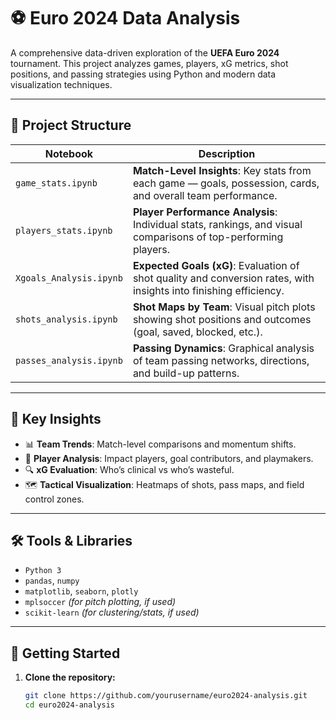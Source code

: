 # ⚽ Euro 2024 Data Analysis

A comprehensive data-driven exploration of the **UEFA Euro 2024** tournament. This project analyzes games, players, xG metrics, shot positions, and passing strategies using Python and modern data visualization techniques.

---

## 📁 Project Structure

| Notebook | Description |
|----------|-------------|
| `game_stats.ipynb` | **Match-Level Insights**: Key stats from each game — goals, possession, cards, and overall team performance. |
| `players_stats.ipynb` | **Player Performance Analysis**: Individual stats, rankings, and visual comparisons of top-performing players. |
| `Xgoals_Analysis.ipynb` | **Expected Goals (xG)**: Evaluation of shot quality and conversion rates, with insights into finishing efficiency. |
| `shots_analysis.ipynb` | **Shot Maps by Team**: Visual pitch plots showing shot positions and outcomes (goal, saved, blocked, etc.). |
| `passes_analysis.ipynb` | **Passing Dynamics**: Graphical analysis of team passing networks, directions, and build-up patterns. |

---

## 🧠 Key Insights

- 📊 **Team Trends**: Match-level comparisons and momentum shifts.
- 🎯 **Player Analysis**: Impact players, goal contributors, and playmakers.
- 🔍 **xG Evaluation**: Who’s clinical vs who’s wasteful.
- 🗺️ **Tactical Visualization**: Heatmaps of shots, pass maps, and field control zones.

---

## 🛠️ Tools & Libraries

- `Python 3`
- `pandas`, `numpy`
- `matplotlib`, `seaborn`, `plotly`
- `mplsoccer` *(for pitch plotting, if used)*
- `scikit-learn` *(for clustering/stats, if used)*

---

## 🚀 Getting Started

1. **Clone the repository:**
   ```bash
   git clone https://github.com/yourusername/euro2024-analysis.git
   cd euro2024-analysis
